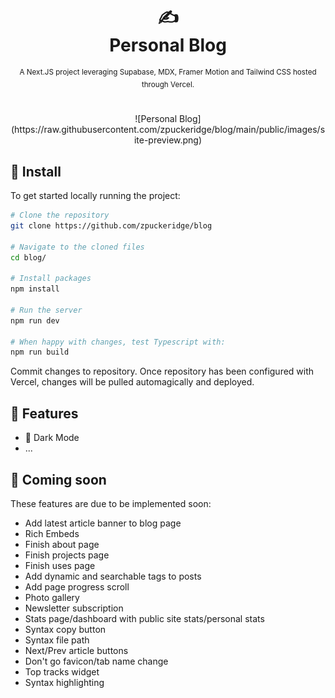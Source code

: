 <div align="center">
  <h1>
    ✍️
    <br />
    Personal Blog
    <br />
  </h1>
  <sup>
    A Next.JS project leveraging Supabase, MDX, Framer Motion and Tailwind CSS hosted through Vercel. </em>
    <br />
  </sup>
  <br />
  <br />
</div>

<div align="center">
![Personal Blog](https://raw.githubusercontent.com/zpuckeridge/blog/main/public/images/site-preview.png)
</div>
  
## 🚀 Install

To get started locally running the project:

```bash
# Clone the repository
git clone https://github.com/zpuckeridge/blog

# Navigate to the cloned files
cd blog/

# Install packages
npm install

# Run the server
npm run dev

# When happy with changes, test Typescript with:
npm run build
```

Commit changes to repository. Once repository has been configured with Vercel, changes will be pulled automagically and deployed.

## 🚩 Features

- 🌙 Dark Mode
- ...

## 👀 Coming soon

These features are due to be implemented soon:

- Add latest article banner to blog page
- Rich Embeds
- Finish about page
- Finish projects page
- Finish uses page
- Add dynamic and searchable tags to posts
- Add page progress scroll
- Photo gallery
- Newsletter subscription
- Stats page/dashboard with public site stats/personal stats
- Syntax copy button
- Syntax file path
- Next/Prev article buttons
- Don't go favicon/tab name change
- Top tracks widget
- Syntax highlighting
